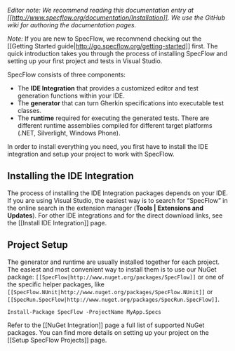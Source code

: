 _Editor note: We recommend reading this documentation entry at [[http://www.specflow.org/documentation/Installation]]. We use the GitHub wiki for authoring the documentation pages._

_Note:_ If you are new to SpecFlow, we recommend checking out the [[Getting Started guide|http://go.specflow.org/getting-started]] first. The quick introduction takes you through the process of installing SpecFlow and setting up your first project and tests in Visual Studio. 

SpecFlow consists of three components:

* The **IDE Integration** that provides a customized editor and test generation functions within your IDE.
* The **generator** that can turn Gherkin specifications into executable test classes.
* The **runtime** required for executing the generated tests. There are different runtime assemblies compiled for different target platforms (.NET, Silverlight, Windows Phone).

In order to install everything you need, you first have to install the IDE integration and setup your project to work with SpecFlow. 

## Installing the IDE Integration

The process of installing the IDE Integration packages depends on your IDE. If you are using Visual Studio, the easiest way is to search for “SpecFlow” in the online search in the extension manager (**Tools | Extensions and Updates**). For other IDE integrations and for the direct download links, see the [[Install IDE Integration]] page.

## Project Setup

The generator and runtime are usually installed together for each project. The easiest and most convenient way to install them is to use our NuGet package: `[[SpecFlow|http://www.nuget.org/packages/SpecFlow]]` or one of the specific helper packages, like `[[SpecFlow.NUnit|http://www.nuget.org/packages/SpecFlow.NUnit]]` or `[[SpecRun.SpecFlow|http://www.nuget.org/packages/SpecRun.SpecFlow]]`. 

```
Install-Package SpecFlow -ProjectName MyApp.Specs
```

Refer to the [[NuGet Integration]] page a full list of supported NuGet packages. You can find more details on setting up your project on the [[Setup SpecFlow Projects]] page.